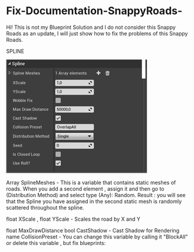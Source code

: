 # Fix-Documentation-SnappyRoads-
Hi! This is not my Blueprint Solution and I do not consider this Snappy Roads as an update, I will just show how to fix the problems of this Snappy Roads.



SPLINE

![SCREENSHOT](ScreenshotSpline.jpg)

Array SplineMeshes - This is a variable that contains statiс meshes of roads. When you add a second element , assign it and then go to (Distribution Method) and select type (Any): Random. Result : you will see that the Spline you have assigned in the second static mesh is randomly scattered throughout the spline.

float XScale , float YScale - Scales the road by X and Y

float MaxDrawDistance 
bool CastShadow - Cast Shadow for Rendering 
name CollisionPreset - You can change this variable by calling it "BlockAll" or delete this variable , but fix blueprints:




